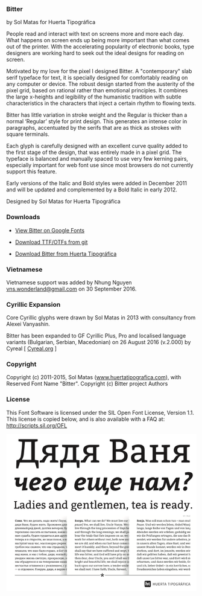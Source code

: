 ### Bitter

by Sol Matas for Huerta Tipográfica

People read and interact with text on screens more and more each day. What happens on screen ends up being more important than what comes out of the printer. With the accelerating popularity of electronic books, type designers are working hard to seek out the ideal designs for reading on screen.

Motivated by my love for the pixel I designed Bitter. A "contemporary" slab serif typeface for text, it is specially designed for comfortably reading on any computer or device. The robust design started from the austerity of the pixel grid, based on rational rather than emotional principles. It combines the large x-heights and legibility of the humanistic tradition with subtle characteristics in the characters that inject a certain rhythm to flowing texts.

Bitter has little variation in stroke weight and the Regular is thicker than a normal ‘Regular’ style for print design. This generates an intense color in paragraphs, accentuated by the serifs that are as thick as strokes with square terminals.

Each glyph is carefully designed with an excellent curve quality added to the first stage of the design, that was entirely made in a pixel grid. The typeface is balanced and manually spaced to use very few kerning pairs, especially important for web font use since most browsers do not currently support this feature.

Early versions of the Italic and Bold styles were added in December 2011 and will be updated and complemented by a Bold Italic in early 2012.

Designed by Sol Matas for Huerta Tipográfica

### Downloads

* [View Bitter on Google Fonts](https://fonts.google.com/specimen/Bitter)

* [Download TTF/OTFs from git](https://github.com/solmatas/Bitter/releases/tag/v.2.110)

* [Download Bitter from Huerta Tipográfica](http://huertatipografica.com/en/fonts/bitter-ht)

### Vietnamese

Vietnamese support was added by Nhung Nguyen <vns.wonderland@gmail.com> on 30 September 2016. 

### Cyrillic Expansion

Core Cyrillic glyphs were drawn by Sol Matas in 2013 with consultancy from Alexei Vanyashin. 

Bitter has been expanded to GF Cyrillic Plus, Pro and localised language variants (Bulgarian, Serbian, Macedonian) on 26 August 2016 (v.2.000) by Cyreal [ [Cyreal.org](http://www.cyreal.org/) ]

### Copyright

Copyright (c) 2011-2015, Sol Matas (www.huertatipografica.com), with Reserved Font Name "Bitter". Copyright (c) Bitter project Authors

### License

This Font Software is licensed under the SIL Open Font License, Version 1.1.
This license is copied below, and is also available with a FAQ at:
http://scripts.sil.org/OFL

![Bitter Cyrillic](documentation/promo.png)

